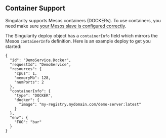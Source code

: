 ## Container Support

Singularity supports Mesos containers (DOCKERs).  To use containers, you need make sure [your Mesos slave is configured correctly](https://mesos.apache.org/documentation/latest/docker-containerizer/).  

The Singularity deploy object has a `containerInfo` field which mirrors the Mesos `containerInfo` definition.  Here is an example deploy to get you started:

```
{
  "id": "DemoService.Docker",
  "requestId": "DemoService",
  "resources": {
    "cpus": 1,
    "memoryMb": 128,
    "numPorts": 2
  },
  "containerInfo": {
    "type": "DOCKER",
    "docker": {
      "image": "my-registry.mydomain.com/demo-server:latest"
    }
  },
  "env": {
    "FOO": "bar"
  }
}
```
